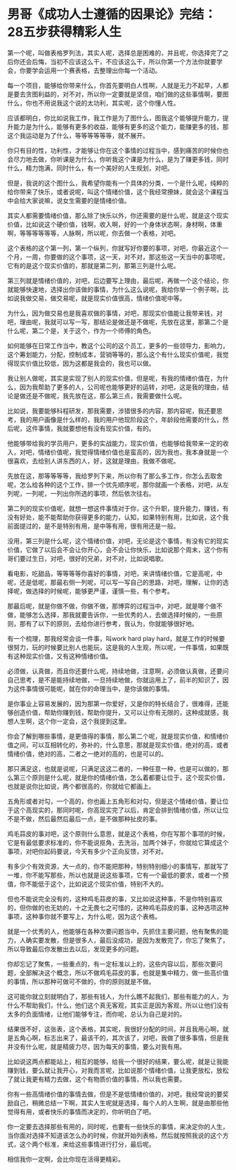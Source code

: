# 男哥《成功人士遵循的因果论》完结：28五步获得精彩人生

第一个呢，叫做表格罗列法，其实人呢，选择总是困难的，并且呢，你选择完了之后你还会后悔，当初不应该这么干，不应该这么干，所以你第一个方法你就要学会，你要学会运用一个赛表格，去整理出你每一个活动。

每一个项目，能够给你带来什么，你首先要明白人性啊，人就是无力不起早，人都是要去贪图利益的，对不对，所以你一定要就是坚信，咱们做的这些事情啊，要图什么，你也不用说我这个说的太功利，其实呢，这个你懂人性。

应该都明白，你比如说我工作，我工作是为了图什么，图我这个能够提升能力，提升能力是为什么，能够有更多的收益，能够有更多的这个能力，能赚更多的钱，那这个我运动是为了什么，等等等等等等，就不展开。

你只有目的性，功利性，才能够让你在这个事情的过程当中，感到痛苦的时候你也会尽力地去做，你听课是为什么，你听我这个课是为什么，是为了赚更多钱，同时什么，精力饱满，同时什么，有一个美好的人生规划，对吧。

但是，我说的这个图什么，我希望你能有一个具体的分类，一个是什么呢，纯粹的给你带来了快乐，或者说呢，叫这个情绪价值，这个我经常撩妹，就会这个课程当中会给大家说嘛，说女生需要的是情绪价值。

其实人都需要情绪价值，那么除了快乐以外，你还需要的是什么呢，就是这个现实价值，比如说这个硬价值，钱啊，收入啊，好的一个身体状态啊，身材啊，体重啊，等等等等等等，人脉啊，所以呢，你去做一个表格，对吧。

这个表格的这个第一列，第一个纵列，你就写好你要的事项，对吧，你最近这个一个月，一周，你要做的这个事项，这一天，对不对，那这些这一天当中的事项呢，它有的是这个现实价值的，那就是第二列，那第三列是什么呢。

第三列就是情绪价值的，对吧，后边要写上理由，最后呢，再做一个这个结论，你就能够快速地，选择出你该做的事情，为什么这么说呢，我给你举一个例子啊，比如说我做交易，做交易呢，就是现实价值很高，情绪价值呢中等。

为什么，因为做交易也是我喜欢做的事情，对吧，那现实价值能让我带来钱，对吧，理由呢，我就可以写一写，那结论是做还是不做呢，先放在这里，那第二个是什么呢，第二个是，关于这个，作为一个师傅的角色。

如何能够在日常工作当中，教这个公司的这个员工，更多的一些领导力，影响力，这个筹划能力，分配，控制成本，营销等等的，那么这个有什么现实价值呢，我觉得现实价值比较低，因为这都是我会的，我也可以做。

我让别人做呢，其实是实现了别人的现实价值，但是呢，有我的情绪价值在，为什么，因为我帮助了更多的人，公司呢也能够更好的运转，对吧，这是我的理由，结论是做还是不做呢，我先放在这，那么第三点，我需要做什么呢。

比如说，我要能够科程研发，那我需要，涉猎很多的内容，那内容呢，我还要思考，我的用户画像是什么样的，我的用户他现阶段这个，年龄段他需要的什么，然后呢，这件事情，我就要想他有没有现实价值，有的。

他能够带给我的学员用户，更多的实战能力，现实价值，也能够给我带来一定的收入，对吧，情绪价值呢，我觉得情绪价值也是蛮高的，因为我也，我本身就是一个很喜欢，去给别人讲东西的人，好，这就是理由，我做不做呢。

先放在这，那等等等等，我给罗列下来，所以你有了那么多工作，你怎么去取舍呢，怎么给各种的这个工作，排一个优先顺序呢，那你就画一个表格，对吧，从左列呢，一列呢，一列出你所选的事项，然后依次往右。

第二列的现实价值呢，就想一想这件事情对于你，这个升职，提升能力，赚钱，有没有好处，能不能帮助你获得更多的能力，认知，如果特别有用，比如说，这个我前面提过的，是不是特别有用，是中等有用，很有用还是一般。

没用，第三列是什么呢，这个情绪价值，对吧，无论是这个事情，有没有它的现实价值，它做了以后会不会让你开心，会不会让你快乐，比如说那个周末，这个你有哥们要过生日，对吧，很好的兄弟，对不对，比如说唱歌。

看电影，吃甜品，等等等等你喜好的事情，对吧，来讲情绪价值，它是高呢，中呢，还是低呢，那最右侧一列呢，可以写一写自己的思路，对吧，理解，让你的选择呢，做选择的时候呢，能够更严谨，谨慎一些，有个参考。

那最后呢，就是你做不做，你做不做，那博弈的过程当中，对吧，就是哪个做不做，能够怎么选择，那我就要告诉你，一些优秀的人，去做选择时候的，一些原则，那有了以下的原则，去给你进行参考，我认为，你就能够很好地。

有一个梳理，那我经常会谈一件事，叫work hard play hard，就是工作的时候要很努力，玩的时候要比别人也能玩，这是我的人生观，所以呢，一件事情，如果既有这种现实价值，又有这种情绪价值。

必须做，认真做，而且你还要什么呢，持续地做，注意啊，必须做认真做，还要问自己思考，是不是能持续地做，一旦持续地做，你就运用上了，前半的知识了，因为这件事情很可能呢，就在你的命理当中，是你该做的事情。

是你事业上容易发展的，因为那第一你爱好，又是你的特长结合了，很难得，还能够创造价值，帮助你赚到钱，帮助你提升，又可以让你有无限的，这种成就感，我想人生啊，这个你一定会，这个我提到这里。

你会了解到哪些事情，是更值得的事情，那么第二个呢，就是现实价值，和情绪价值之间，可以互相转化的，弥补的，什么意思，那就是现实价值，绝对的高，或者情绪价值，绝对的高，二者之一绝对的高的，也是可以的。

那只满足这，也就是说呢，只满足这这二者的，一种任意一种，也是可以做的，那么第三个原则是什么呢，就是你的情绪价值，怎么着都要让位于，这个现实价值，也就是说你比如说，两个都很高的，你就给它都画上。

五角形或者对勾，一个高的，你也画上五角形和对勾，但是这个情绪价值，要让位于这个高现实的，那同时呢，你高现实完了以后，肯定会排到情绪价值，所以让位不是不做，然后最然后最后一点，是不做那种扯皮的事。

鸡毛蒜皮的事对吧，这个原则什么意思，就是这个表格，你在写那个事项的时候，它是有最低要求标准的，你不能说抠角，去洗浴，加两个妹子，你就给它算成这个事项，对吧你起码要说，今天有多少个正向反馈，对不对。

有多少个有效资源，大一点的，你不能把那种，特别特别细小的事情写，那就写了一堆，你不能写那些，所以也就是说这些事项，它有一个最低的要求，或者一个预值，你不能低于这个，比如说这个现实价值，特别不大的。

但也不能说完全没有的，这种鸡毛蒜皮的事，又比如说这种事，不是你特别喜欢的，但你做的也无妨的，十之无畏七之可惜的，这种鸡毛蒜皮的事，这种选项这种事项，这种事你就不要写上，为什么呢，因为这个表格。

就是一个优秀的人，他能够在各种次要问题当中，先抓住主要问题，他有聚焦的能力，人确实要发散，但是很多人，最后没成功，是因为发散完了，你忘了聚焦了，所以导致最后你发散出去以后，发现更多的问题。

你却忘记了聚焦，一些重点的，有一定标准以上的，这些内容以后，那些次要问题，全部解决这个概念，所以不做鸡毛蒜皮的事，也就是集中精力，做一些高价值的事情，所以那种可做可不做的，你的原则就是不做。

这可能你就立刻就明白了，那些有钱人，为什么瞧不起我们，那些有能力的人，为什么不帮助我们，什么，他们这个真无客观，其实正是因为客观，所以让他们没有太多的负面情绪，让他们能够专注，而你呢，总认为自己是对的。

结果很不好，这张表，这个表格，其实呢，我很好分配的时间，并且我用心啊，就是五角心啊，标志出来了，最该干的，其次该了，对吧，我做了很多事情，但是我并没有什么呢，就是精疲力尽，因为每天的事情，要么对我有用。

比如说这两点都能站上，相互的能够，给我一个很好的结果，要么呢，就是让我能赚到钱，要么就让我开心，对我而言呢，比如说那个情绪价值，让我更放松，放松了就让我更有精力去做，这个有物质价值的事情，所以我也需要。

你有一些高情绪价值的事情去做，但是不是低情绪价值的，对吧，我经常说的要奖励自己，稍微总结一下啊，其实人生呢就是选择，每个人的人生啊，就是由那些他觉得有用，或者快乐的事情而决定的，你听明白了吧。

你一定要去选择那些有用的，同时呢，也要有一些快乐的事情，来决定你的人生，当你面对选择不知道该怎么办的时候，你就开始列表格，然后就按照我说的这个方式，这个两个标准，来给这些事情进行打分，最后呢。

相信我你一定啊，会比你现在活得更精彩。